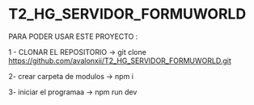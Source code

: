 # T2_HG_SERVIDOR_FORMUWORLD

PARA PODER USAR ESTE PROYECTO :

1 - CLONAR EL REPOSITORIO -> git clone https://github.com/avalonxii/T2_HG_SERVIDOR_FORMUWORLD.git

2- crear carpeta de modulos -> npm i

3- iniciar el programaa -> npm run dev
